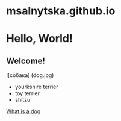 # msalnytska.github.io
# Hello, World!
## Welcome!
![cобака] (dog.jpg)
* yourkshire terrier
* toy terrier
* shitzu  

[What is a dog](https://ru.wikipedia.org/wiki/Собака)
